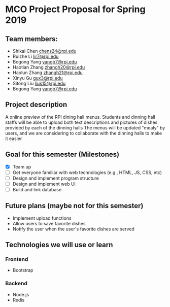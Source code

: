 # MCO Project Proposal for Spring 2019

## Team members:
+ Shikai Chen chens24@rpi.edu
+ Ruizhe Li lir7@rpi.edu
+ Bogong Yang yangb7@rpi.edu
+ Haotian Zhang zhangh20@rpi.edu
+ Haolun Zhang zhangh21@rpi.edu
+ Xinyu Gu gux3@rpi.edu
+ Sitong Liu lius15@rpi.edu
+ Bogong Yang yangb7@rpi.edu


## Project description
A online preview of the RPI dining hall menus.
Students and dinning hall staffs will be able to upload both text descriptions and pictures of dishes provided by each of the dinning halls
The menus will be updated "mealy" by users, and we are considering to collaborate with the dinning halls to make it easier

## Goal for this semester (Milestones)
- [x] Team up
- [ ] Get everyone familiar with web technologies (e.g., HTML, JS, CSS, etc)
- [ ] Design and implement program structure
- [ ] Design and implement web UI
- [ ] Build and link database

## Future plans (maybe not for this semester)
- Implement upload functions
- Allow users to save favorite dishes
- Notify the user when the user's favorite dishes are served

## Technologies we will use or learn
### Frontend
+ Bootstrap

### Backend
+ Node.js
+ Redis
